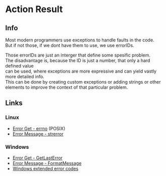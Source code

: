 # Action Result
## Info
<p>
Most modern programmers use exceptions to handle faults in the code.<br>
But if not those, if we dont have them to use, we use errorIDs.
</p>

<p>
  Those errorIDs are just an interger that define some spesific problem.<br>
  The disadvantage is, because the ID is just a number, that only a hard defined value<br> 
  can be used, where exceptions are more expressive and can yield vastly more detailed info.<br>
  This can be done by creating custom exceptions or adding strings or other elements to improve the context of that particular problem. 
</p>

## Links
### Linux
- [Error Get - errno](https://www.man7.org/linux/man-pages/man3/errno.3.html) (POSIX)
- [Error Message - strerror](https://www.man7.org/linux/man-pages/man3/strerror.3.html)

### Windows
- [Error Get - GetLastError](https://learn.microsoft.com/en-us/windows/win32/api/errhandlingapi/nf-errhandlingapi-getlasterror)
- [Error Message - FormatMessage](https://learn.microsoft.com/en-us/windows/win32/api/winbase/nf-winbase-formatmessagea)
- [Windows extended error codes](https://learn.microsoft.com/en-us/windows/win32/debug/system-error-codes)
